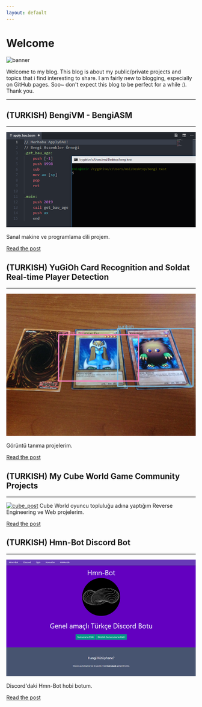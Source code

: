 ```yaml
---
layout: default
---
```


# Welcome

![banner](https://raw.githubusercontent.com/humanova/humanova/master/assets/img/back2.png)

Welcome to my blog. This blog is about my public/private projects and topics that i find interesting to share. 
I am fairly new to blogging, especially on GitHub pages. Soo~ don't expect this blog to be perfect for a while :). Thank you.

---

## (TURKISH) BengiVM - BengiASM
---
[![bengi_post](post/bengi/apply_bau_ornek.gif)](post/bengi)

Sanal makine ve programlama dili projem. 

[Read the post](post/bengi.html)

## (TURKISH) YuGiOh Card Recognition and Soldat Real-time Player Detection
---
[![ir_post](post/image_recognition/toplu3.JPG)](post/image_recognition)

Görüntü tanıma projelerim.

[Read the post](post/image_recognition.html)

## (TURKISH) My Cube World Game Community Projects
---
[![cube_post](post/cube/cube.gif)](humanova/post/cube)
Cube World oyuncu topluluğu adına yaptığım Reverse Engineering ve Web projelerim.

[Read the post](post/cube.html)

## (TURKISH) Hmn-Bot Discord Bot
---
[![hmnbot_post](post/hmnbot/bot.png)](post/hmnbot)

Discord'daki Hmn-Bot hobi botum.

[Read the post](post/hmnbot.html)